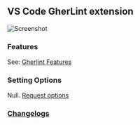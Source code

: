 ## VS Code GherLint extension

![Screenshot](https://github.com/JankariTech/GherkinLinter/blob/feat/linter/img/screenshot.jpg)

### Features

See: [Gherlint Features](https://github.com/JankariTech/GherkinLinter/issues/1)

### Setting Options

Null. [Request options](https://github.com/JankariTech/GherkinLinter/issues/new)

### [Changelogs](https://github.com/JankariTech/GherkinLinter/blob/master/CHANGELOG.md)
